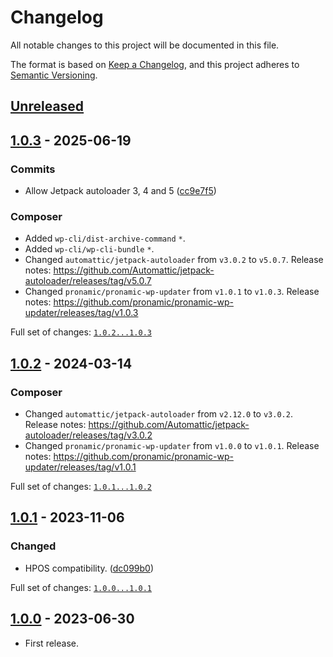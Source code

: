 # Changelog

All notable changes to this project will be documented in this file.

The format is based on [Keep a Changelog](https://keepachangelog.com/en/1.0.0/),
and this project adheres to [Semantic Versioning](https://semver.org/spec/v2.0.0.html).

## [Unreleased]

## [1.0.3] - 2025-06-19

### Commits

- Allow Jetpack autoloader 3, 4 and 5 ([cc9e7f5](https://github.com/pronamic/pronamic-payment-gateways-countries-condition-for-woocommerce/commit/cc9e7f5ffab6a3064da43bf7bf0ae7d623541bea))

### Composer

- Added `wp-cli/dist-archive-command` `*`.
- Added `wp-cli/wp-cli-bundle` `*`.
- Changed `automattic/jetpack-autoloader` from `v3.0.2` to `v5.0.7`.
	Release notes: https://github.com/Automattic/jetpack-autoloader/releases/tag/v5.0.7
- Changed `pronamic/pronamic-wp-updater` from `v1.0.1` to `v1.0.3`.
	Release notes: https://github.com/pronamic/pronamic-wp-updater/releases/tag/v1.0.3

Full set of changes: [`1.0.2...1.0.3`][1.0.3]

[1.0.3]: https://github.com/pronamic/pronamic-payment-gateways-countries-condition-for-woocommerce/compare/v1.0.2...v1.0.3

## [1.0.2] - 2024-03-14

### Composer

- Changed `automattic/jetpack-autoloader` from `v2.12.0` to `v3.0.2`.
	Release notes: https://github.com/Automattic/jetpack-autoloader/releases/tag/v3.0.2
- Changed `pronamic/pronamic-wp-updater` from `v1.0.0` to `v1.0.1`.
	Release notes: https://github.com/pronamic/pronamic-wp-updater/releases/tag/v1.0.1

Full set of changes: [`1.0.1...1.0.2`][1.0.2]

[1.0.2]: https://github.com/pronamic/pronamic-payment-gateways-countries-condition-for-woocommerce/compare/v1.0.1...v1.0.2

## [1.0.1] - 2023-11-06

### Changed

- HPOS compatibility. ([dc099b0](https://github.com/pronamic/pronamic-payment-gateways-countries-condition-for-woocommerce/commit/dc099b009183384b8f63959dfead961a1ce69603))

Full set of changes: [`1.0.0...1.0.1`][1.0.1]

[1.0.1]: https://github.com/pronamic/pronamic-payment-gateways-countries-condition-for-woocommerce/compare/v1.0.0...v1.0.1

## [1.0.0] - 2023-06-30

- First release.

[unreleased]: https://github.com/pronamic/pronamic-payment-gateways-countries-condition-for-woocommerce/compare/v1.0.0...HEAD
[1.0.0]: https://github.com/pronamic/pronamic-payment-gateways-countries-condition-for-woocommerce/releases/tag/v1.0.0
